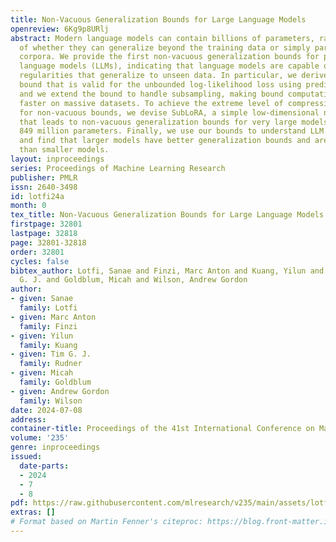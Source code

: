 ```yaml
---
title: Non-Vacuous Generalization Bounds for Large Language Models
openreview: 6Kg9p8URlj
abstract: Modern language models can contain billions of parameters, raising the question
  of whether they can generalize beyond the training data or simply parrot their training
  corpora. We provide the first non-vacuous generalization bounds for pretrained large
  language models (LLMs), indicating that language models are capable of discovering
  regularities that generalize to unseen data. In particular, we derive a compression
  bound that is valid for the unbounded log-likelihood loss using prediction smoothing,
  and we extend the bound to handle subsampling, making bound computation 900 times
  faster on massive datasets. To achieve the extreme level of compression required
  for non-vacuous bounds, we devise SubLoRA, a simple low-dimensional nonlinear parameterization
  that leads to non-vacuous generalization bounds for very large models with up to
  849 million parameters. Finally, we use our bounds to understand LLM generalization
  and find that larger models have better generalization bounds and are more compressible
  than smaller models.
layout: inproceedings
series: Proceedings of Machine Learning Research
publisher: PMLR
issn: 2640-3498
id: lotfi24a
month: 0
tex_title: Non-Vacuous Generalization Bounds for Large Language Models
firstpage: 32801
lastpage: 32818
page: 32801-32818
order: 32801
cycles: false
bibtex_author: Lotfi, Sanae and Finzi, Marc Anton and Kuang, Yilun and Rudner, Tim
  G. J. and Goldblum, Micah and Wilson, Andrew Gordon
author:
- given: Sanae
  family: Lotfi
- given: Marc Anton
  family: Finzi
- given: Yilun
  family: Kuang
- given: Tim G. J.
  family: Rudner
- given: Micah
  family: Goldblum
- given: Andrew Gordon
  family: Wilson
date: 2024-07-08
address:
container-title: Proceedings of the 41st International Conference on Machine Learning
volume: '235'
genre: inproceedings
issued:
  date-parts:
  - 2024
  - 7
  - 8
pdf: https://raw.githubusercontent.com/mlresearch/v235/main/assets/lotfi24a/lotfi24a.pdf
extras: []
# Format based on Martin Fenner's citeproc: https://blog.front-matter.io/posts/citeproc-yaml-for-bibliographies/
---
```

